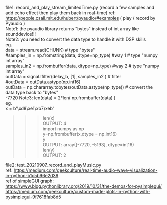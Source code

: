 file1: record_and_play_stream_limitedTime.py    (record a few samples and add echo effect then play them back in real-time)
ref:  
https://people.csail.mit.edu/hubert/pyaudio/#examples  ( play / record by Pyaudio )      
Note1: the pyaudio library returns "bytes"  instead of int array like sounddevice!!!     
Note2: you need to convert the data type to handle it with DSP skills  
eg.     
    data = stream.read(CHUNK)     # type "bytes"      
    #samples_in = np.fromstring(data, dtype=np_type)    #way 1  # type "numpy int array"    
    samples_in2 = np.frombuffer(data, dtype=np_type)    #way 2  # type "numpy int array"   
    outData = signal.lfilter(delay_b, [1], samples_in2 )  # filter   
    #outData = outData.astype(np.int16)    
    outData = np.chararray.tobytes(outData.astype(np_type))  # convert the data type back to "bytes"     
    -7720
Note3: len(data) = 2*len( np.frombuffer(data) )  
eg.     
x = b'\xd8\xe1\xb7\xeb'   
>>> len(x)   
OUTPUT: 4     
>>> import numpy as np    
>>> y=np.frombuffer(x,dtype = np.int16)    
>>> y    
OUTPUT: array([-7720, -5193], dtype=int16)    
>>> len(y)    
OUTPUT: 2    

file2: test_20210907_record_and_playMusic.py   
ref: https://medium.com/geekculture/real-time-audio-wave-visualization-in-python-b1c5b96e2d39     
ref of simpleGUI graph:     
https://www.blog.pythonlibrary.org/2019/10/31/the-demos-for-pysimplegui/      
https://medium.com/geekculture/custom-made-plots-in-python-with-pysimplegui-9f7618fab8d5       
